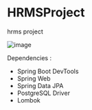 # HRMSProject
hrms project


![image](https://user-images.githubusercontent.com/81576354/118056510-c19fbb00-b392-11eb-80d3-c0bec3b1aa0b.png)

Dependencies :
- Spring Boot DevTools
- Spring Web
- Spring Data JPA
- PostgreSQL Driver
- Lombok

